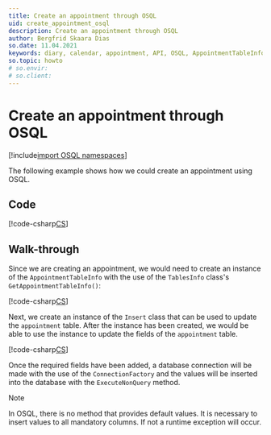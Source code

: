 ```yaml
---
title: Create an appointment through OSQL
uid: create_appointment_osql
description: Create an appointment through OSQL
author: Bergfrid Skaara Dias
so.date: 11.04.2021
keywords: diary, calendar, appointment, API, OSQL, AppointmentTableInfo
so.topic: howto
# so.envir:
# so.client:
---
```


# Create an appointment through OSQL

[!include[import OSQL namespaces](../../includes/using-osql.md)]

The following example shows how we could create an appointment using OSQL.

## Code

[!code-csharp[CS](includes/create-apt-osql.cs)]

## Walk-through

Since we are creating an appointment, we would need to create an instance of the `AppointmentTableInfo` with the use of the `TablesInfo` class's `GetAppointmentTableInfo()`:

[!code-csharp[CS](includes/create-apt-osql.cs?range=8)]

Next, we create an instance of the `Insert` class that can be used to update the `appointment` table. After the instance has been created, we would be able to use the instance to update the fields of the `appointment` table.

[!code-csharp[CS](includes/create-apt-osql.cs?range=11,14-15)]

Once the required fields have been added, a database connection will be made with the use of the `ConnectionFactory` and the values will be inserted into the database with the `ExecuteNonQuery` method.

> [!NOTE]
> In OSQL, there is no method that provides default values. It is necessary to insert values to all mandatory columns. If not a runtime exception will occur.
